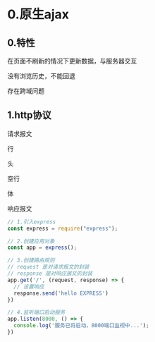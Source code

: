 # 0.原生ajax

## 0.特性

在页面不刷新的情况下更新数据，与服务器交互

没有浏览历史，不能回退

存在跨域问题

## 1.http协议

请求报文

行

头

空行

体

响应报文

```js
// 1.引入express
const express = require("express");

// 2.创建应用对象
const app = express();

// 3.创建路由规则
// request 是对请求报文的封装
// response 是对响应报文的封装
app.get('/', (request, response) => {
  // 设置响应
  response.send('hello EXPRESS')
})

// 4.监听端口启动服务
app.listen(8000, () => {
  console.log('服务已将启动，8000端口监视中...');
})
```
